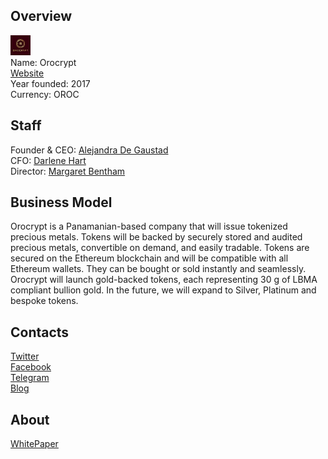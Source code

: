 ## Overview
![logo](../projects/logo/orocrypt.png)  
Name: Orocrypt  
[Website](https://orocrypt.com/)  
Year founded: 2017  
Currency:  OROC  
## Staff
Founder & CEO: [Alejandra De Gaustad](../people/alejandra_de_gaustad.md)  
CFO: [Darlene Hart](../people/darlene_hart.md)  
Director: [Margaret Bentham](../people/margaret_bentham.md)  
## Business Model
Orocrypt is a Panamanian-based company that will issue tokenized precious metals. Tokens will be backed by securely stored and audited precious metals, convertible on demand, and easily tradable. Tokens are secured on the Ethereum blockchain and will be compatible with all Ethereum wallets. They can be bought or sold instantly and seamlessly. Orocrypt will launch gold-backed tokens, each representing 30 g of LBMA compliant bullion gold. In the future, we will expand to Silver, Platinum and bespoke tokens.
## Contacts  
[Twitter](https://twitter.com/orocrypt)    
[Facebook](https://www.facebook.com/orocrypt)    
[Telegram](https://t.me/joinchat/AAAAAAhCWkGn4hcOoQ_LYQ)  
[Blog](https://medium.com/@orocrypt)  
## About  
[WhitePaper](https://orocrypt.com/docs/whitepaper.pdf)  
